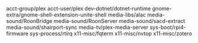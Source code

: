 acct-group/plex
acct-user/plex
dev-dotnet/dotnet-runtime
gnome-extra/gnome-shell-extension-unite-shell
media-libs/alac
media-sound/RoonBridge
media-sound/RoonServer
media-sound/sacd-extract
media-sound/shairport-sync
media-tv/plex-media-server
sys-boot/rpi4-firmware
sys-process/rtirq
x11-misc/fqterm
x11-misc/nvtop
x11-misc/zotero
